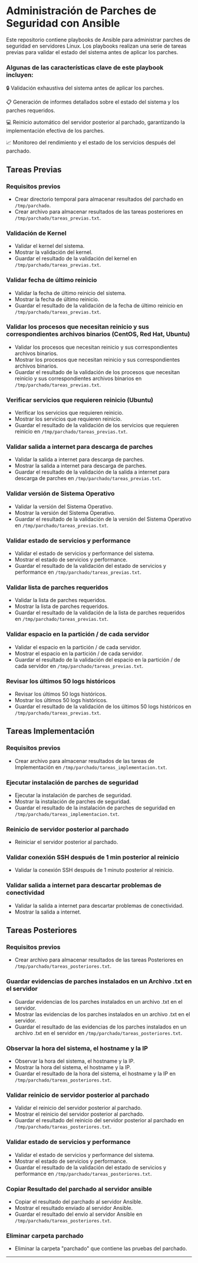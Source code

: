 # Administración de Parches de Seguridad con Ansible

Este repositorio contiene playbooks de Ansible para administrar parches de seguridad en servidores Linux. Los playbooks realizan una serie de tareas previas para validar el estado del sistema antes de aplicar los parches.

### Algunas de las características clave de este playbook incluyen:

🔒 Validación exhaustiva del sistema antes de aplicar los parches.

📋 Generación de informes detallados sobre el estado del sistema y los parches requeridos.

💻 Reinicio automático del servidor posterior al parchado, garantizando la implementación efectiva de los parches.

📈 Monitoreo del rendimiento y el estado de los servicios después del parchado.

## Tareas Previas

### Requisitos previos

- Crear directorio temporal para almacenar resultados del parchado en `/tmp/parchado`.
- Crear archivo para almacenar resultados de las tareas posteriores en `/tmp/parchado/tareas_previas.txt`.

### Validación de Kernel

- Validar el kernel del sistema.
- Mostrar la validación del kernel.
- Guardar el resultado de la validación del kernel en `/tmp/parchado/tareas_previas.txt`.

### Validar fecha de último reinicio

- Validar la fecha de último reinicio del sistema.
- Mostrar la fecha de último reinicio.
- Guardar el resultado de la validación de la fecha de último reinicio en `/tmp/parchado/tareas_previas.txt`.

### Validar los procesos que necesitan reinicio y sus correspondientes archivos binarios (CentOS, Red Hat, Ubuntu)

- Validar los procesos que necesitan reinicio y sus correspondientes archivos binarios.
- Mostrar los procesos que necesitan reinicio y sus correspondientes archivos binarios.
- Guardar el resultado de la validación de los procesos que necesitan reinicio y sus correspondientes archivos binarios en `/tmp/parchado/tareas_previas.txt`.

### Verificar servicios que requieren reinicio (Ubuntu)

- Verificar los servicios que requieren reinicio.
- Mostrar los servicios que requieren reinicio.
- Guardar el resultado de la validación de los servicios que requieren reinicio en `/tmp/parchado/tareas_previas.txt`.

### Validar salida a internet para descarga de parches

- Validar la salida a internet para descarga de parches.
- Mostrar la salida a internet para descarga de parches.
- Guardar el resultado de la validación de la salida a internet para descarga de parches en `/tmp/parchado/tareas_previas.txt`.

### Validar versión de Sistema Operativo

- Validar la versión del Sistema Operativo.
- Mostrar la versión del Sistema Operativo.
- Guardar el resultado de la validación de la versión del Sistema Operativo en `/tmp/parchado/tareas_previas.txt`.

### Validar estado de servicios y performance

- Validar el estado de servicios y performance del sistema.
- Mostrar el estado de servicios y performance.
- Guardar el resultado de la validación del estado de servicios y performance en `/tmp/parchado/tareas_previas.txt`.

### Validar lista de parches requeridos

- Validar la lista de parches requeridos.
- Mostrar la lista de parches requeridos.
- Guardar el resultado de la validación de la lista de parches requeridos en `/tmp/parchado/tareas_previas.txt`.

### Validar espacio en la partición / de cada servidor

- Validar el espacio en la partición / de cada servidor.
- Mostrar el espacio en la partición / de cada servidor.
- Guardar el resultado de la validación del espacio en la partición / de cada servidor en `/tmp/parchado/tareas_previas.txt`.

### Revisar los últimos 50 logs históricos

- Revisar los últimos 50 logs históricos.
- Mostrar los últimos 50 logs históricos.
- Guardar el resultado de la validación de los últimos 50 logs históricos en `/tmp/parchado/tareas_previas.txt`.

## Tareas Implementación

### Requisitos previos

- Crear archivo para almacenar resultados de las tareas de Implementación en `/tmp/parchado/tareas_implementacion.txt`.

### Ejecutar instalación de parches de seguridad

- Ejecutar la instalación de parches de seguridad.
- Mostrar la instalación de parches de seguridad.
- Guardar el resultado de la instalación de parches de seguridad en `/tmp/parchado/tareas_implementacion.txt`.

### Reinicio de servidor posterior al parchado

- Reiniciar el servidor posterior al parchado.

### Validar conexión SSH después de 1 min posterior al reinicio

- Validar la conexión SSH después de 1 minuto posterior al reinicio.

### Validar salida a internet para descartar problemas de conectividad

- Validar la salida a internet para descartar problemas de conectividad.
- Mostrar la salida a internet.

## Tareas Posteriores

### Requisitos previos

- Crear archivo para almacenar resultados de las tareas Posteriores en `/tmp/parchado/tareas_posteriores.txt`.

### Guardar evidencias de parches instalados en un Archivo .txt en el servidor

- Guardar evidencias de los parches instalados en un archivo .txt en el servidor.
- Mostrar las evidencias de los parches instalados en un archivo .txt en el servidor.
- Guardar el resultado de las evidencias de los parches instalados en un archivo .txt en el servidor en `/tmp/parchado/tareas_posteriores.txt`.

### Observar la hora del sistema, el hostname y la IP

- Observar la hora del sistema, el hostname y la IP.
- Mostrar la hora del sistema, el hostname y la IP.
- Guardar el resultado de la hora del sistema, el hostname y la IP en `/tmp/parchado/tareas_posteriores.txt`.

### Validar reinicio de servidor posterior al parchado

- Validar el reinicio del servidor posterior al parchado.
- Mostrar el reinicio del servidor posterior al parchado.
- Guardar el resultado del reinicio del servidor posterior al parchado en `/tmp/parchado/tareas_posteriores.txt`.

### Validar estado de servicios y performance

- Validar el estado de servicios y performance del sistema.
- Mostrar el estado de servicios y performance.
- Guardar el resultado de la validación del estado de servicios y performance en `/tmp/parchado/tareas_posteriores.txt`.

### Copiar Resultado del parchado al servidor ansible

- Copiar el resultado del parchado al servidor Ansible.
- Mostrar el resultado enviado al servidor Ansible.
- Guardar el resultado del envío al servidor Ansible en `/tmp/parchado/tareas_posteriores.txt`.

### Eliminar carpeta parchado

- Eliminar la carpeta "parchado" que contiene las pruebas del parchado.

---
